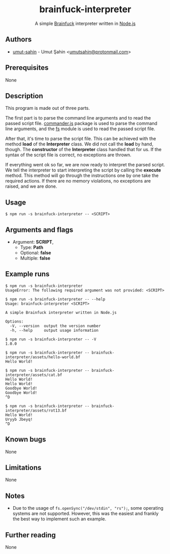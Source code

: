<div align="center">
  <h1>brainfuck-interpreter</h1>
  A simple <a href="https://esolangs.org/wiki/brainfuck">Brainfuck</a> interpreter written in <a href="https://nodejs.org/en/">Node.js</a>
</div>

## Authors

- [umut-sahin](https://github.com/umut-sahin) - Umut Şahin \<umutsahin@protonmail.com>

## Prerequisites

None

## Description

This program is made out of three parts.

The first part is to parse the command line arguments and to read the passed script file.
[commander.js] package is used to parse the command line arguments, and the [fs] module is used to read the passed script file.

After that, it's time to parse the script file.
This can be achieved with the method **load** of the **Interpreter** class.
We did not call the **load** by hand, though.
The **constructor** of the **Interpreter** class handled that for us.
If the syntax of the script file is correct, no exceptions are thrown.

If everything went ok so far, we are now ready to interpret the parsed script.
We tell the interpreter to start interpreting the script by calling the **execute** method.
This method will go through the instructions one by one take the required actions.
If there are no memory violations, no exceptions are raised, and we are done.

## Usage

```
$ npm run -s brainfuck-interpreter -- <SCRIPT>
```

## Arguments and flags

- Argument: **SCRIPT**,
  - Type: **Path**
  - Optional: **false**
  - Multiple: **false**

## Example runs

```
$ npm run -s brainfuck-interpreter
UsageError: The following required argument was not provided: <SCRIPT>
```

```
$ npm run -s brainfuck-interpreter -- --help
Usage: brainfuck-interpreter <SCRIPT>

A simple Brainfuck interpreter written in Node.js

Options:
  -V, --version  output the version number
  -h, --help     output usage information
```

```
$ npm run -s brainfuck-interpreter -- -V
1.0.0
```

```
$ npm run -s brainfuck-interpreter -- brainfuck-interpreter/assets/hello-world.bf
Hello World!
```

```
$ npm run -s brainfuck-interpreter -- brainfuck-interpreter/assets/cat.bf
Hello World!
Hello World!
Goodbye World!
Goodbye World!
^D
```

```
$ npm run -s brainfuck-interpreter -- brainfuck-interpreter/assets/rot13.bf
Hello World!
Uryyb Jbeyq!
^D
```

## Known bugs

None

## Limitations

None

## Notes

- Due to the usage of `fs.openSync("/dev/stdin", "rs");`, some operating systems are not supported.
  However, this was the easiest and frankly the best way to implement such an example.

## Further reading

None


[//]: # (Links)

[commander.js]:
  https://github.com/tj/commander.js
[fs]:
  https://nodejs.org/api/fs.html
